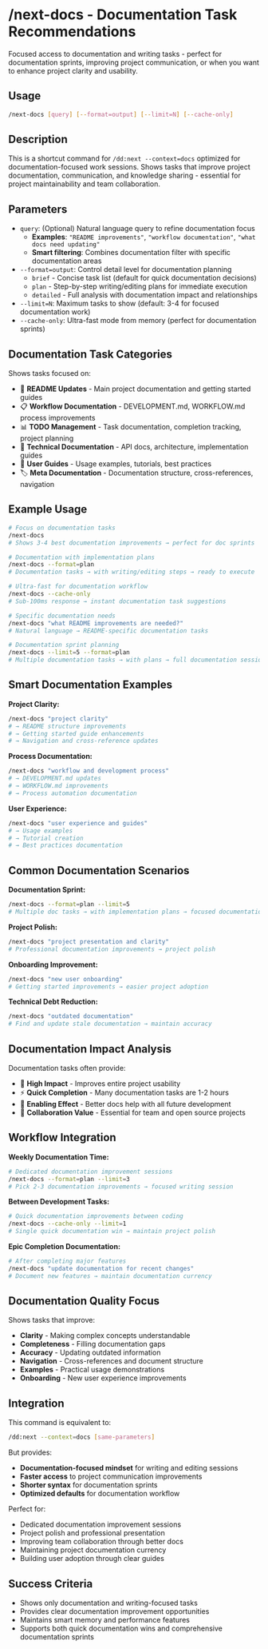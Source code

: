 # /next-docs - Documentation Task Recommendations

Focused access to documentation and writing tasks - perfect for documentation sprints, improving project communication,
or when you want to enhance project clarity and usability.

## Usage

```bash
/next-docs [query] [--format=output] [--limit=N] [--cache-only]
```

## Description

This is a shortcut command for `/dd:next --context=docs` optimized for documentation-focused work sessions. Shows tasks
that improve project documentation, communication, and knowledge sharing - essential for project maintainability and
team collaboration.

## Parameters

- `query`: (Optional) Natural language query to refine documentation focus
  - **Examples**: `"README improvements"`, `"workflow documentation"`, `"what docs need updating"`
  - **Smart filtering**: Combines documentation filter with specific documentation areas
- `--format=output`: Control detail level for documentation planning
  - `brief` - Concise task list (default for quick documentation decisions)
  - `plan` - Step-by-step writing/editing plans for immediate execution
  - `detailed` - Full analysis with documentation impact and relationships
- `--limit=N`: Maximum tasks to show (default: 3-4 for focused documentation work)
- `--cache-only`: Ultra-fast mode from memory (perfect for documentation sprints)

## Documentation Task Categories

Shows tasks focused on:

- 📝 **README Updates** - Main project documentation and getting started guides
- 📋 **Workflow Documentation** - DEVELOPMENT.md, WORKFLOW.md process improvements
- 📊 **TODO Management** - Task documentation, completion tracking, project planning
- 🔧 **Technical Documentation** - API docs, architecture, implementation guides
- 📖 **User Guides** - Usage examples, tutorials, best practices
- 🏷️ **Meta Documentation** - Documentation structure, cross-references, navigation

## Example Usage

```bash
# Focus on documentation tasks
/next-docs
# Shows 3-4 best documentation improvements → perfect for doc sprints

# Documentation with implementation plans
/next-docs --format=plan
# Documentation tasks → with writing/editing steps → ready to execute

# Ultra-fast for documentation workflow
/next-docs --cache-only
# Sub-100ms response → instant documentation task suggestions

# Specific documentation needs
/next-docs "what README improvements are needed?"
# Natural language → README-specific documentation tasks

# Documentation sprint planning
/next-docs --limit=5 --format=plan
# Multiple documentation tasks → with plans → full documentation session
```

## Smart Documentation Examples

**Project Clarity:**

```bash
/next-docs "project clarity"
# → README structure improvements
# → Getting started guide enhancements
# → Navigation and cross-reference updates
```

**Process Documentation:**

```bash
/next-docs "workflow and development process"
# → DEVELOPMENT.md updates
# → WORKFLOW.md improvements
# → Process automation documentation
```

**User Experience:**

```bash
/next-docs "user experience and guides"
# → Usage examples
# → Tutorial creation
# → Best practices documentation
```

## Common Documentation Scenarios

**Documentation Sprint:**

```bash
/next-docs --format=plan --limit=5
# Multiple doc tasks → with implementation plans → focused documentation session
```

**Project Polish:**

```bash
/next-docs "project presentation and clarity"
# Professional documentation improvements → project polish
```

**Onboarding Improvement:**

```bash
/next-docs "new user onboarding"
# Getting started improvements → easier project adoption
```

**Technical Debt Reduction:**

```bash
/next-docs "outdated documentation"
# Find and update stale documentation → maintain accuracy
```

## Documentation Impact Analysis

Documentation tasks often provide:

- 🎯 **High Impact** - Improves entire project usability
- ⚡ **Quick Completion** - Many documentation tasks are 1-2 hours
- 🔗 **Enabling Effect** - Better docs help with all future development
- 👥 **Collaboration Value** - Essential for team and open source projects

## Workflow Integration

**Weekly Documentation Time:**

```bash
# Dedicated documentation improvement sessions
/next-docs --format=plan --limit=3
# Pick 2-3 documentation improvements → focused writing session
```

**Between Development Tasks:**

```bash
# Quick documentation improvements between coding
/next-docs --cache-only --limit=1
# Single quick documentation win → maintain project polish
```

**Epic Completion Documentation:**

```bash
# After completing major features
/next-docs "update documentation for recent changes"
# Document new features → maintain documentation currency
```

## Documentation Quality Focus

Shows tasks that improve:

- **Clarity** - Making complex concepts understandable
- **Completeness** - Filling documentation gaps
- **Accuracy** - Updating outdated information
- **Navigation** - Cross-references and document structure
- **Examples** - Practical usage demonstrations
- **Onboarding** - New user experience improvements

## Integration

This command is equivalent to:

```bash
/dd:next --context=docs [same-parameters]
```

But provides:

- **Documentation-focused mindset** for writing and editing sessions
- **Faster access** to project communication improvements
- **Shorter syntax** for documentation sprints
- **Optimized defaults** for documentation workflow

Perfect for:

- Dedicated documentation improvement sessions
- Project polish and professional presentation
- Improving team collaboration through better docs
- Maintaining project documentation currency
- Building user adoption through clear guides

## Success Criteria

- Shows only documentation and writing-focused tasks
- Provides clear documentation improvement opportunities
- Maintains smart memory and performance features
- Supports both quick documentation wins and comprehensive documentation sprints
